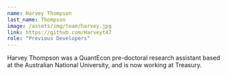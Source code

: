 ```yaml
---
name: Harvey Thompson
last_name: Thompson
image: /assets/img/team/harvey.jpg
link: https://github.com/Harveyt47
role: "Previous Developers"
---
```

Harvey Thompson was a QuantEcon pre-doctoral research assistant based at the Australian National University, and is now working at Treasury.
